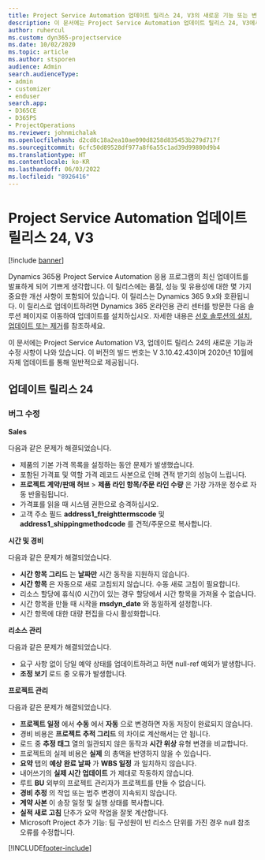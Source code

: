 ```yaml
---
title: Project Service Automation 업데이트 릴리스 24, V3의 새로운 기능 또는 변경된 기능
description: 이 문서에는 Project Service Automation 업데이트 릴리스 24, V3에서 사용할 수 있는 기능과 수정 사항이 나와 있습니다.
author: ruhercul
ms.custom: dyn365-projectservice
ms.date: 10/02/2020
ms.topic: article
ms.author: stsporen
audience: Admin
search.audienceType:
- admin
- customizer
- enduser
search.app:
- D365CE
- D365PS
- ProjectOperations
ms.reviewer: johnmichalak
ms.openlocfilehash: d2cd8c18a2ea10ae090d8258d835453b279d717f
ms.sourcegitcommit: 6cfc50d89528df977a8f6a55c1ad39d99800d9b4
ms.translationtype: HT
ms.contentlocale: ko-KR
ms.lasthandoff: 06/03/2022
ms.locfileid: "8926416"
---
```

# <a name="project-service-automation-update-release-24-v3"></a>Project Service Automation 업데이트 릴리스 24, V3

[!include [banner](../includes/psa-now-project-operations.md)]

Dynamics 365용 Project Service Automation 응용 프로그램의 최신 업데이트를 발표하게 되어 기쁘게 생각합니다. 이 릴리스에는 품질, 성능 및 유용성에 대한 몇 가지 중요한 개선 사항이 포함되어 있습니다. 이 릴리스는 Dynamics 365 9.x와 호환됩니다. 이 릴리스로 업데이트하려면 Dynamics 365 온라인용 관리 센터를 방문한 다음 솔루션 페이지로 이동하여 업데이트를 설치하십시오. 자세한 내용은 [선호 솔루션의 설치, 업데이트 또는 제거](/power-platform/admin/install-remove-preferred-solution)를 참조하세요.

이 문서에는 Project Service Automation V3, 업데이트 릴리스 24의 새로운 기능과 수정 사항이 나와 있습니다. 이 버전의 빌드 번호는 V 3.10.42.43이며 2020년 10월에 자체 업데이트를 통해 일반적으로 제공됩니다.

## <a name="update-release-24"></a>업데이트 릴리스 24

### <a name="bug-fixes"></a>버그 수정

**Sales**

다음과 같은 문제가 해결되었습니다.

- 제품의 기본 가격 목록을 설정하는 동안 문제가 발생했습니다.
- 포함된 가격표 및 역할 가격 레코드 사본으로 인해 견적 받기의 성능이 느립니다.
- **프로젝트 계약/판매 허브** > **제품 라인 항목/주문 라인 수량** 은 가장 가까운 정수로 자동 반올림됩니다.
- 가격표를 읽을 때 시스템 권한으로 승격하십시오.
- 고객 주소 필드 **address1_freighttermscode** 및 **address1_shippingmethodcode** 를 견적/주문으로 복사합니다. 


**시간 및 경비**

다음과 같은 문제가 해결되었습니다.

- **시간 항목 그리드** 는 **날짜만** 시간 동작을 지원하지 않습니다.
- **시간 항목** 은 자동으로 새로 고침되지 않습니다. 수동 새로 고침이 필요합니다.
- 리소스 할당에 휴식(0 시간)이 있는 경우 할당에서 시간 항목을 가져올 수 없습니다.
- 시간 항목을 만들 때 시작을 **msdyn_date** 와 동일하게 설정합니다.
- 시간 항목에 대한 대량 편집을 다시 활성화합니다.

**리소스 관리**

다음과 같은 문제가 해결되었습니다.

- 요구 사항 없이 당일 예약 상태를 업데이트하려고 하면 null-ref 예외가 발생합니다.
- **조정 보기** 로드 중 오류가 발생합니다.


**프로젝트 관리**

다음과 같은 문제가 해결되었습니다.

- **프로젝트 일정** 에서 **수동** 에서 **자동** 으로 변경하면 자동 저장이 완료되지 않습니다.
- 경비 비용은 **프로젝트 추적 그리드** 의 차이로 계산해서는 안 됩니다.
- 로드 중 **추정 태그** 열의 일관되지 않은 동작과 **시간 위상** 유형 변경을 비교합니다.
- 프로젝트의 실제 비용은 **실제** 의 총액을 반영하지 않을 수 있습니다.
- **요약** 탭의 **예상 완료 날짜** 가 **WBS 일정** 과 일치하지 않습니다.
- 내어쓰기의 **실제 시간 업데이트** 가 제대로 작동하지 않습니다.
- 루트 **BU** 외부의 프로젝트 관리자가 프로젝트를 만들 수 없습니다.
- **경비 추정** 의 작업 또는 범주 변경이 지속되지 않습니다.
- **계약 사본** 이 송장 일정 및 실행 상태를 복사합니다.
- **실적 새로 고침** 단추가 요약 작업을 잘못 계산합니다.
- Microsoft Project 추가 기능: 팀 구성원이 빈 리소스 단위를 가진 경우 null 참조 오류를 수정합니다.



[!INCLUDE[footer-include](../includes/footer-banner.md)]
